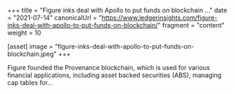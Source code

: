 +++
title = "Figure inks deal with Apollo to put funds on blockchain ..."
date = "2021-07-14"
canonicalUrl = "https://www.ledgerinsights.com/figure-inks-deal-with-apollo-to-put-funds-on-blockchain/"
fragment = "content"
weight = 10

[asset]
    image = "figure-inks-deal-with-apollo-to-put-funds-on-blockchain.jpeg"
+++

Figure founded the Provenance blockchain, which is used for various 
financial applications, including asset backed securities (ABS), managing 
cap tables for...
